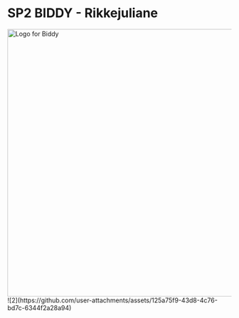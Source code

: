 # SP2 BIDDY - Rikkejuliane
<img src="https://github.com/user-attachments/assets/ce8c56d8-4e2b-49e8-8c0e-43a505886284" alt="Logo for Biddy" width="600px">
![2](https://github.com/user-attachments/assets/125a75f9-43d8-4c76-bd7c-6344f2a28a94)
